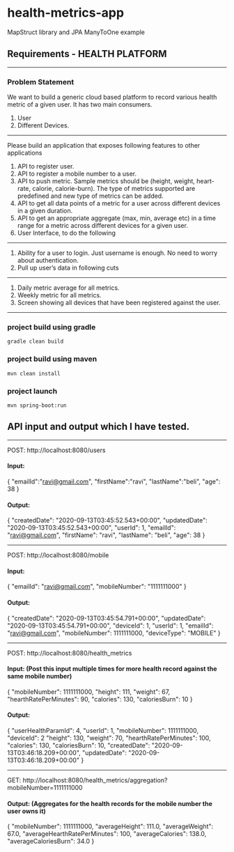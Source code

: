 # health-metrics-app
 MapStruct library and JPA ManyToOne example

## Requirements - HEALTH PLATFORM
------------------------------------------------------------------------------------------------------------------------------------------------------------------------
### Problem Statement
We want to build a generic cloud based platform to record various health metric of a given user.
It has two main consumers.
1. User
2. Different Devices.
------------------------------------------------------------------------------------------------------------------------------------------------------------------------
Please build an application that exposes following features to other applications
1. API to register user.
2. API to register a mobile number to a user.
3. API to push metric. Sample metrics should be (height, weight, heart-rate, calorie, calorie-burn). The type of metrics supported are predefined and new type of metrics can be added.
4. API to get all data points of a metric for a user across different devices in a given duration.
5. API to get an appropriate aggregate (max, min, average etc) in a time range for a metric across different devices for a given user.
6. User Interface, to do the following
------------------------------------------------------------------------------------------------------------------------------------------------------------------------
1. Ability for a user to login. Just username is enough. No need to worry about authentication.
2. Pull up user’s data in following cuts
------------------------------------------------------------------------------------------------------------------------------------------------------------------------
1. Daily metric average for all metrics.
2. Weekly metric for all metrics.
3. Screen showing all devices that have been registered against the user. 
------------------------------------------------------------------------------------------------------------------------------------------------------------------------

### project build using gradle 
`gradle clean build`
### project build using maven
`mvn clean install`

### project launch
`mvn spring-boot:run`

## API input and output which I have tested.
----------------------------------------------------------------------------------------------------
POST:  http://localhost:8080/users
#### Input:
{
    "emailId":"ravi@gmail.com",
    "firstName":"ravi",
    "lastName":"beli",
    "age": 38
}   
#### Output:
{
    "createdDate": "2020-09-13T03:45:52.543+00:00",
    "updatedDate": "2020-09-13T03:45:52.543+00:00",
    "userId": 1,
    "emailId": "ravi@gmail.com",
    "firstName": "ravi",
    "lastName": "beli",
    "age": 38
}

-----------------------------------------------------------------------------------------------------
POST: http://localhost:8080/mobile
#### Input:
{
    "emailId": "ravi@gmail.com",
    "mobileNumber": "1111111000"
}
#### Output:
{
    "createdDate": "2020-09-13T03:45:54.791+00:00",
    "updatedDate": "2020-09-13T03:45:54.791+00:00",
    "deviceId": 1,
    "userId": 1,
    "emailId": "ravi@gmail.com",
    "mobileNumber": 1111111000,
    "deviceType": "MOBILE"
}

-----------------------------------------------------------------------------------------------------
POST: http://localhost:8080/health_metrics
#### Input: (Post this input multiple times for more health record against the same mobile number)
{
	  "mobileNumber": 1111111000,
	  "height": 111,
	  "weight": 67,
	  "hearthRatePerMinutes": 90,
	  "calories": 130,
	  "caloriesBurn": 10
}
#### Output:
{
    "userHealthParamId": 4,
    "userId": 1,
    "mobileNumber": 1111111000,
    "deviceId": 2
    "height": 130,
    "weight": 70,
    "hearthRatePerMinutes": 100,
    "calories": 130,
    "caloriesBurn": 10,
    "createdDate": "2020-09-13T03:46:18.209+00:00",
    "updatedDate": "2020-09-13T03:46:18.209+00:00"
}

----------------------------------------------------------------------------------------------
GET: http://localhost:8080/health_metrics/aggregation?mobileNumber=1111111000
#### Output: (Aggregates for the health records for the mobile number the user owns it)
{
    "mobileNumber": 1111111000,
    "averageHeight": 111.0,
    "averageWeight": 67.0,
    "averageHearthRatePerMinutes": 100,
    "averageCalories": 138.0,
    "averageCaloriesBurn": 34.0
}

